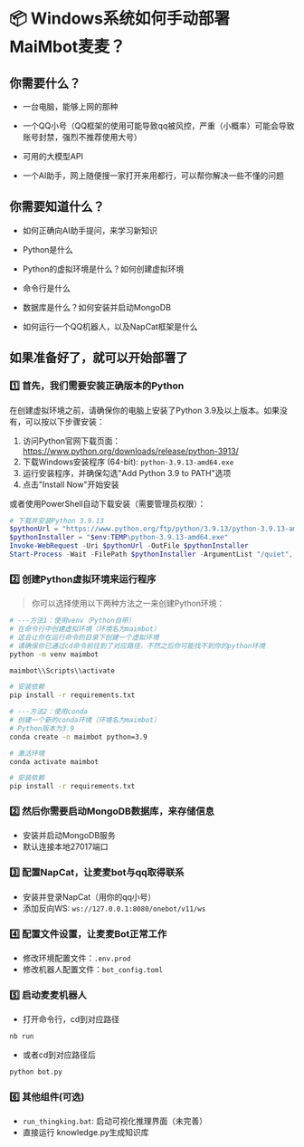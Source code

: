 # 📦 Windows系统如何手动部署MaiMbot麦麦？

## 你需要什么？

- 一台电脑，能够上网的那种

- 一个QQ小号（QQ框架的使用可能导致qq被风控，严重（小概率）可能会导致账号封禁，强烈不推荐使用大号）

- 可用的大模型API

- 一个AI助手，网上随便搜一家打开来用都行，可以帮你解决一些不懂的问题

## 你需要知道什么？

- 如何正确向AI助手提问，来学习新知识

- Python是什么

- Python的虚拟环境是什么？如何创建虚拟环境

- 命令行是什么

- 数据库是什么？如何安装并启动MongoDB

- 如何运行一个QQ机器人，以及NapCat框架是什么

## 如果准备好了，就可以开始部署了

### 1️⃣ **首先，我们需要安装正确版本的Python**

在创建虚拟环境之前，请确保你的电脑上安装了Python 3.9及以上版本。如果没有，可以按以下步骤安装：

1. 访问Python官网下载页面：<https://www.python.org/downloads/release/python-3913/>
2. 下载Windows安装程序 (64-bit): `python-3.9.13-amd64.exe`
3. 运行安装程序，并确保勾选"Add Python 3.9 to PATH"选项
4. 点击"Install Now"开始安装

或者使用PowerShell自动下载安装（需要管理员权限）：

```powershell
# 下载并安装Python 3.9.13
$pythonUrl = "https://www.python.org/ftp/python/3.9.13/python-3.9.13-amd64.exe"
$pythonInstaller = "$env:TEMP\python-3.9.13-amd64.exe"
Invoke-WebRequest -Uri $pythonUrl -OutFile $pythonInstaller
Start-Process -Wait -FilePath $pythonInstaller -ArgumentList "/quiet", "InstallAllUsers=0", "PrependPath=1" -Verb RunAs
```

### 2️⃣ **创建Python虚拟环境来运行程序**

> 你可以选择使用以下两种方法之一来创建Python环境：

```bash
# ---方法1：使用venv（Python自带）
# 在命令行中创建虚拟环境（环境名为maimbot）
# 这会让你在运行命令的目录下创建一个虚拟环境
# 请确保你已通过cd命令前往到了对应路径，不然之后你可能找不到你的python环境
python -m venv maimbot

maimbot\\Scripts\\activate 

# 安装依赖
pip install -r requirements.txt
```

```bash
# ---方法2：使用conda
# 创建一个新的conda环境（环境名为maimbot）
# Python版本为3.9
conda create -n maimbot python=3.9

# 激活环境
conda activate maimbot

# 安装依赖
pip install -r requirements.txt
```

### 2️⃣ **然后你需要启动MongoDB数据库，来存储信息**

- 安装并启动MongoDB服务
- 默认连接本地27017端口

### 3️⃣ **配置NapCat，让麦麦bot与qq取得联系**

- 安装并登录NapCat（用你的qq小号）
- 添加反向WS: `ws://127.0.0.1:8080/onebot/v11/ws`

### 4️⃣ **配置文件设置，让麦麦Bot正常工作**

- 修改环境配置文件：`.env.prod`
- 修改机器人配置文件：`bot_config.toml`

### 5️⃣ **启动麦麦机器人**

- 打开命令行，cd到对应路径

```bash
nb run
```

- 或者cd到对应路径后

```bash
python bot.py
```

### 6️⃣ **其他组件(可选)**

- `run_thingking.bat`: 启动可视化推理界面（未完善）
- 直接运行 knowledge.py生成知识库